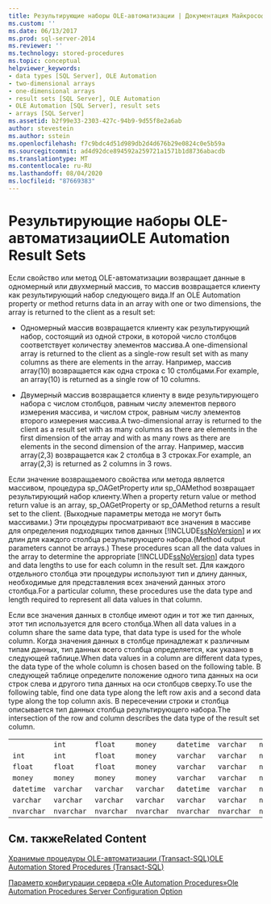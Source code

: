 ```yaml
---
title: Результирующие наборы OLE-автоматизации | Документация Майкрософт
ms.custom: ''
ms.date: 06/13/2017
ms.prod: sql-server-2014
ms.reviewer: ''
ms.technology: stored-procedures
ms.topic: conceptual
helpviewer_keywords:
- data types [SQL Server], OLE Automation
- two-dimensional arrays
- one-dimensional arrays
- result sets [SQL Server], OLE Automation
- OLE Automation [SQL Server], result sets
- arrays [SQL Server]
ms.assetid: b2f99e33-2303-427c-94b9-9d55f8e2a6ab
author: stevestein
ms.author: sstein
ms.openlocfilehash: f7c9bdc4d51d989db2d4d676b29e0824c0e5b59a
ms.sourcegitcommit: ad4d92dce894592a259721a1571b1d8736abacdb
ms.translationtype: MT
ms.contentlocale: ru-RU
ms.lasthandoff: 08/04/2020
ms.locfileid: "87669383"
---
```

# <a name="ole-automation-result-sets"></a><span data-ttu-id="50d3e-102">Результирующие наборы OLE-автоматизации</span><span class="sxs-lookup"><span data-stu-id="50d3e-102">OLE Automation Result Sets</span></span>
  <span data-ttu-id="50d3e-103">Если свойство или метод OLE-автоматизации возвращает данные в одномерный или двухмерный массив, то массив возвращается клиенту как результирующий набор следующего вида.</span><span class="sxs-lookup"><span data-stu-id="50d3e-103">If an OLE Automation property or method returns data in an array with one or two dimensions, the array is returned to the client as a result set:</span></span>  
  
-   <span data-ttu-id="50d3e-104">Одномерный массив возвращается клиенту как результирующий набор, состоящий из одной строки, в которой число столбцов соответствует количеству элементов массива.</span><span class="sxs-lookup"><span data-stu-id="50d3e-104">A one-dimensional array is returned to the client as a single-row result set with as many columns as there are elements in the array.</span></span> <span data-ttu-id="50d3e-105">Например, массив array(10) возвращается как одна строка с 10 столбцами.</span><span class="sxs-lookup"><span data-stu-id="50d3e-105">For example, an array(10) is returned as a single row of 10 columns.</span></span>  
  
-   <span data-ttu-id="50d3e-106">Двумерный массив возвращается клиенту в виде результирующего набора с числом столбцов, равным числу элементов первого измерения массива, и числом строк, равным числу элементов второго измерения массива.</span><span class="sxs-lookup"><span data-stu-id="50d3e-106">A two-dimensional array is returned to the client as a result set with as many columns as there are elements in the first dimension of the array and with as many rows as there are elements in the second dimension of the array.</span></span> <span data-ttu-id="50d3e-107">Например, массив array(2,3) возвращается как 2 столбца в 3 строках.</span><span class="sxs-lookup"><span data-stu-id="50d3e-107">For example, an array(2,3) is returned as 2 columns in 3 rows.</span></span>  
  
 <span data-ttu-id="50d3e-108">Если значение возвращаемого свойства или метода является массивом, процедура sp_OAGetProperty или sp_OAMethod возвращает результирующий набор клиенту.</span><span class="sxs-lookup"><span data-stu-id="50d3e-108">When a property return value or method return value is an array, sp_OAGetProperty or sp_OAMethod returns a result set to the client.</span></span> <span data-ttu-id="50d3e-109">(Выходные параметры метода не могут быть массивами.) Эти процедуры просматривают все значения в массиве для определения подходящих типов данных [!INCLUDE[ssNoVersion](../../includes/ssnoversion-md.md)] и их длин для каждого столбца результирующего набора.</span><span class="sxs-lookup"><span data-stu-id="50d3e-109">(Method output parameters cannot be arrays.) These procedures scan all the data values in the array to determine the appropriate [!INCLUDE[ssNoVersion](../../includes/ssnoversion-md.md)] data types and data lengths to use for each column in the result set.</span></span> <span data-ttu-id="50d3e-110">Для каждого отдельного столбца эти процедуры используют тип и длину данных, необходимые для представления всех значений данных этого столбца.</span><span class="sxs-lookup"><span data-stu-id="50d3e-110">For a particular column, these procedures use the data type and length required to represent all data values in that column.</span></span>  
  
 <span data-ttu-id="50d3e-111">Если все значения данных в столбце имеют один и тот же тип данных, этот тип используется для всего столбца.</span><span class="sxs-lookup"><span data-stu-id="50d3e-111">When all data values in a column share the same data type, that data type is used for the whole column.</span></span> <span data-ttu-id="50d3e-112">Когда значения данных в столбце принадлежат к различным типам данных, тип данных всего столбца определяется, как указано в следующей таблице.</span><span class="sxs-lookup"><span data-stu-id="50d3e-112">When data values in a column are different data types, the data type of the whole column is chosen based on the following table.</span></span> <span data-ttu-id="50d3e-113">В следующей таблице определите положение одного типа данных на оси строк слева и другого типа данных на оси столбцов сверху.</span><span class="sxs-lookup"><span data-stu-id="50d3e-113">To use the following table, find one data type along the left row axis and a second data type along the top column axis.</span></span> <span data-ttu-id="50d3e-114">В пересечении строки и столбца описывается тип данных столбца результирующего набора.</span><span class="sxs-lookup"><span data-stu-id="50d3e-114">The intersection of the row and column describes the data type of the result set column.</span></span>  
  
||||||||  
|-|-|-|-|-|-|-|  
||`int`|`float`|`money`|`datetime`|`varchar`|`nvarchar`|  
|`int`|`int`|`float`|`money`|`varchar`|`varchar`|`nvarchar`|  
|`float`|`float`|`float`|`money`|`varchar`|`varchar`|`nvarchar`|  
|`money`|`money`|`money`|`money`|`varchar`|`varchar`|`nvarchar`|  
|`datetime`|`varchar`|`varchar`|`varchar`|`datetime`|`varchar`|`nvarchar`|  
|`varchar`|`varchar`|`varchar`|`varchar`|`varchar`|`varchar`|`nvarchar`|  
|`nvarchar`|`nvarchar`|`nvarchar`|`nvarchar`|`nvarchar`|`nvarchar`|`nvarchar`|  
  
## <a name="related-content"></a><span data-ttu-id="50d3e-115">См. также</span><span class="sxs-lookup"><span data-stu-id="50d3e-115">Related Content</span></span>  
 [<span data-ttu-id="50d3e-116">Хранимые процедуры OLE-автоматизации (Transact-SQL)</span><span class="sxs-lookup"><span data-stu-id="50d3e-116">OLE Automation Stored Procedures &#40;Transact-SQL&#41;</span></span>](/sql/relational-databases/system-stored-procedures/ole-automation-stored-procedures-transact-sql)  
  
 [<span data-ttu-id="50d3e-117">Параметр конфигурации сервера «Ole Automation Procedures»</span><span class="sxs-lookup"><span data-stu-id="50d3e-117">Ole Automation Procedures Server Configuration Option</span></span>](../../database-engine/configure-windows/ole-automation-procedures-server-configuration-option.md)  
  
  
